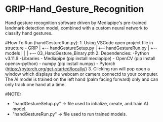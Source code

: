 # GRIP-Hand_Gesture_Recognition
Hand gesture recognition software driven by Mediapipe's pre-trained landmark detection model, combined with a custom neural network to classify hand gestures.


#How To Run (handGestureRun.py): 
	1. Using VSCode open project file in structure
		- GRIP
		  |
		  +-- handGestureSetup.py
		  |
		  +-- handGestureRun.py
		  |
		  +-- models
		  |	  |
		  |	  +-- 03_HandGesture_Binary.pth
	2. Dependencies:
		-Python v3.11.9
		-Libraries
			- Mediapipe (pip install mediapipe)
			- OpenCV (pip install opencv-python)
			- numpy (pip install numpy)
			- Pytorch (https://pytorch.org/get-started/locally/)
	3. Clicking run will pop open a window which displays the webcam or camera connectd to your computer. The AI model is trained on the left hand (palm facing forward) only and can only track
	  one hand at a time.


#NOTE: 
- "handGestureSetup.py" -> file used to intialize, create, and train AI model.
- "handGestureRun.py" -> file used to run trained models.
